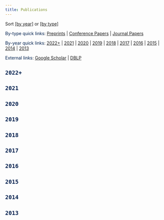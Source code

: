 ```yaml
---
title: Publications
---
```


>
Sort [[by year]](/publications/by_year) or [[by type]](/publications/by_type) 

>
<span style="color:#00204e">By-type quick links</span>: [Preprints](/publications/by_type/#preprints) | [Conference Papers](/publications/by_type/#conference) | [Journal Papers](/publications/by_type/#journal)

>
<span style="color:#00204e">By-year quick links</span>: [2022+](/publications/by_year/#2022) |  [2021](/publications/by_year/#2021) | [2020](/publications/by_year/#2020) | [2019](/publications/by_year/#2019) | [2018](/publications/by_year/#2018) | [2017](/publications/by_year/#2017) | [2016](/publications/by_year/#2016) | [2015](/publications/by_year/#2015) | [2014](/publications/by_year/#2014) | [2013](/publications/by_year/#2013)

>
<span style="color:#00204e">External links</span>: [Google Scholar](https://scholar.google.com/citations?user=drR_WcAAAAAJ&hl=en&sortby=pubdate) | [DBLP](https://dblp.org/pid/139/4363.html)


## <a id="2022"></a> <span style="color:#00204e"> `2022+` </span>

<ul class=circle>
        <script>
            var i;
            for (i = 0; i < papers_full.length; i++) {
                if (papers_full[i].year == "2022") {
                    document.write("<li class=paper>");
                    printPaper(papers_full[i], "g");
                    document.write("</li>");
                }
            }
        </script>
</ul>


## <a id="2021"></a> <span style="color:#00204e"> `2021` </span>

<ul class=circle>
        <script>
            var i;
            for (i = 0; i < papers_full.length; i++) {
                if (papers_full[i].year == "2021") {
                    document.write("<li class=paper>");
                    printPaper(papers_full[i], "g");
                    document.write("</li>");
                }
            }
        </script>
</ul>



## <a id="2020"></a> <span style="color:#00204e"> `2020` </span>

<ul class=circle>
        <script>
            var i;
            for (i = 0; i < papers_full.length; i++) {
                if (papers_full[i].year == "2020") {
                    document.write("<li class=paper>");
                    printPaper(papers_full[i], "g");
                    document.write("</li>");
                }
            }
        </script>
</ul>


## <a id="2019"></a> <span style="color:#00204e"> `2019` </span>

<ul class=circle>
        <script>
            var i;
            for (i = 0; i < papers_full.length; i++) {
                if (papers_full[i].year == "2019") {
                    document.write("<li class=paper>");
                    printPaper(papers_full[i], "g");
                    document.write("</li>");
                }
            }
        </script>
</ul>


## <a id="2018"></a> <span style="color:#00204e"> `2018` </span>

<ul class=circle>
        <script>
            var i;
            for (i = 0; i < papers_full.length; i++) {
                if (papers_full[i].year == "2018") {
                    document.write("<li class=paper>");
                    printPaper(papers_full[i], "g");
                    document.write("</li>");
                }
            }
        </script>
</ul>



## <a id="2017"></a> <span style="color:#00204e"> `2017` </span>

<ul class=circle>
        <script>
            var i;
            for (i = 0; i < papers_full.length; i++) {
                if (papers_full[i].year == "2017") {
                    document.write("<li class=paper>");
                    printPaper(papers_full[i], "g");
                    document.write("</li>");
                }
            }
        </script>
</ul>




## <a id="2016"></a> <span style="color:#00204e"> `2016` </span>

<ul class=circle>
        <script>
            var i;
            for (i = 0; i < papers_full.length; i++) {
                if (papers_full[i].year == "2016") {
                    document.write("<li class=paper>");
                    printPaper(papers_full[i], "g");
                    document.write("</li>");
                }
            }
        </script>
</ul>



## <a id="2015"></a> <span style="color:#00204e"> `2015` </span>

<ul class=circle>
        <script>
            var i;
            for (i = 0; i < papers_full.length; i++) {
                if (papers_full[i].year == "2015") {
                    document.write("<li class=paper>");
                    printPaper(papers_full[i], "g");
                    document.write("</li>");
                }
            }
        </script>
</ul>


## <a id="2014"></a> <span style="color:#00204e"> `2014` </span>

<ul class=circle>
        <script>
            var i;
            for (i = 0; i < papers_full.length; i++) {
                if (papers_full[i].year == "2014") {
                    document.write("<li class=paper>");
                    printPaper(papers_full[i], "g");
                    document.write("</li>");
                }
            }
        </script>
</ul>


## <a id="2013"></a> <span style="color:#00204e"> `2013` </span>

<ul class=circle>
        <script>
            var i;
            for (i = 0; i < papers_full.length; i++) {
                if (papers_full[i].year == "2013") {
                    document.write("<li class=paper>");
                    printPaper(papers_full[i], "g");
                    document.write("</li>");
                }
            }
        </script>
</ul>
